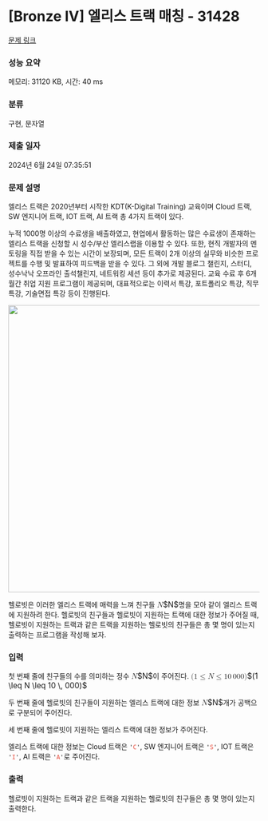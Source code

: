 # [Bronze IV] 엘리스 트랙 매칭 - 31428 

[문제 링크](https://www.acmicpc.net/problem/31428) 

### 성능 요약

메모리: 31120 KB, 시간: 40 ms

### 분류

구현, 문자열

### 제출 일자

2024년 6월 24일 07:35:51

### 문제 설명

<p>엘리스 트랙은 2020년부터 시작한 KDT(K-Digital Training) 교육이며 Cloud 트랙, SW 엔지니어 트랙, IOT 트랙, AI 트랙 총 4가지 트랙이 있다.</p>

<p>누적 1000명 이상의 수료생을 배출하였고, 현업에서 활동하는 많은 수료생이 존재하는 엘리스 트랙을 신청할 시 성수/부산 엘리스랩을 이용할 수 있다. 또한, 현직 개발자의 멘토링을 직접 받을 수 있는 시간이 보장되며, 모든 트랙이 2개 이상의 실무와 비슷한 프로젝트를 수행 및 발표하여 피드백을 받을 수 있다. 그 외에 개발 블로그 챌린지, 스터디, 성수낙낙 오프라인 출석챌린지, 네트워킹 세션 등이 추가로 제공된다. 교육 수료 후 6개월간 취업 지원 프로그램이 제공되며, 대표적으로는 이력서 특강, 포트폴리오 특강, 직무 특강, 기술면접 특강 등이 진행된다.</p>

<p style="text-align: center;"><img alt="" height="575" src="https://u.acmicpc.net/0f2cbf9b-ba73-4836-b050-b41d66960aee/download%20%2824%29.png" width="738"></p>

<p>헬로빗은 이러한 엘리스 트랙에 매력을 느껴 친구들 <mjx-container class="MathJax" jax="CHTML" style="font-size: 109%; position: relative;"><mjx-math class="MJX-TEX" aria-hidden="true"><mjx-mi class="mjx-i"><mjx-c class="mjx-c1D441 TEX-I"></mjx-c></mjx-mi></mjx-math><mjx-assistive-mml unselectable="on" display="inline"><math xmlns="http://www.w3.org/1998/Math/MathML"><mi>N</mi></math></mjx-assistive-mml><span aria-hidden="true" class="no-mathjax mjx-copytext">$N$</span></mjx-container>명을 모아 같이 엘리스 트랙에 지원하려 한다. 헬로빗의 친구들과 헬로빗이 지원하는 트랙에 대한 정보가 주어질 때, 헬로빗이 지원하는 트랙과 같은 트랙을 지원하는 헬로빗의 친구들은 총 몇 명이 있는지 출력하는 프로그램을 작성해 보자.</p>

### 입력 

 <p>첫 번째 줄에 친구들의 수를 의미하는 정수 <mjx-container class="MathJax" jax="CHTML" style="font-size: 109%; position: relative;"><mjx-math class="MJX-TEX" aria-hidden="true"><mjx-mi class="mjx-i"><mjx-c class="mjx-c1D441 TEX-I"></mjx-c></mjx-mi></mjx-math><mjx-assistive-mml unselectable="on" display="inline"><math xmlns="http://www.w3.org/1998/Math/MathML"><mi>N</mi></math></mjx-assistive-mml><span aria-hidden="true" class="no-mathjax mjx-copytext">$N$</span></mjx-container>이 주어진다. <mjx-container class="MathJax" jax="CHTML" style="font-size: 109%; position: relative;"><mjx-math class="MJX-TEX" aria-hidden="true"><mjx-mo class="mjx-n"><mjx-c class="mjx-c28"></mjx-c></mjx-mo><mjx-mn class="mjx-n"><mjx-c class="mjx-c31"></mjx-c></mjx-mn><mjx-mo class="mjx-n" space="4"><mjx-c class="mjx-c2264"></mjx-c></mjx-mo><mjx-mi class="mjx-i" space="4"><mjx-c class="mjx-c1D441 TEX-I"></mjx-c></mjx-mi><mjx-mo class="mjx-n" space="4"><mjx-c class="mjx-c2264"></mjx-c></mjx-mo><mjx-mn class="mjx-n" space="4"><mjx-c class="mjx-c31"></mjx-c><mjx-c class="mjx-c30"></mjx-c></mjx-mn><mjx-mstyle><mjx-mspace style="width: 0.167em;"></mjx-mspace></mjx-mstyle><mjx-mn class="mjx-n"><mjx-c class="mjx-c30"></mjx-c><mjx-c class="mjx-c30"></mjx-c><mjx-c class="mjx-c30"></mjx-c></mjx-mn><mjx-mo class="mjx-n"><mjx-c class="mjx-c29"></mjx-c></mjx-mo></mjx-math><mjx-assistive-mml unselectable="on" display="inline"><math xmlns="http://www.w3.org/1998/Math/MathML"><mo stretchy="false">(</mo><mn>1</mn><mo>≤</mo><mi>N</mi><mo>≤</mo><mn>10</mn><mstyle scriptlevel="0"><mspace width="0.167em"></mspace></mstyle><mn>000</mn><mo stretchy="false">)</mo></math></mjx-assistive-mml><span aria-hidden="true" class="no-mathjax mjx-copytext">$(1 \leq N \leq 10 \, 000)$</span> </mjx-container></p>

<p>두 번째 줄에 헬로빗의 친구들이 지원하는 엘리스 트랙에 대한 정보 <mjx-container class="MathJax" jax="CHTML" style="font-size: 109%; position: relative;"><mjx-math class="MJX-TEX" aria-hidden="true"><mjx-mi class="mjx-i"><mjx-c class="mjx-c1D441 TEX-I"></mjx-c></mjx-mi></mjx-math><mjx-assistive-mml unselectable="on" display="inline"><math xmlns="http://www.w3.org/1998/Math/MathML"><mi>N</mi></math></mjx-assistive-mml><span aria-hidden="true" class="no-mathjax mjx-copytext">$N$</span></mjx-container>개가 공백으로 구분되어 주어진다.</p>

<p>세 번째 줄에 헬로빗이 지원하는 엘리스 트랙에 대한 정보가 주어진다.</p>

<p>엘리스 트랙에 대한 정보는 Cloud 트랙은 <code>'<span style="color:#e74c3c;">C</span>'</code>, SW 엔지니어 트랙은 <code>'<span style="color:#e74c3c;">S</span>'</code>, IOT 트랙은 <code>'<span style="color:#e74c3c;">I</span>'</code>, AI 트랙은 <code>'<span style="color:#e74c3c;">A</span>'</code>로 주어진다.</p>

### 출력 

 <p>헬로빗이 지원하는 트랙과 같은 트랙을 지원하는 헬로빗의 친구들은 총 몇 명이 있는지 출력한다.</p>


